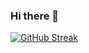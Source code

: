 ### Hi there 👋

[![GitHub Streak](https://streak-stats.demolab.com?user=ItsTheKayBee&theme=dark&hide_border=true)](https://git.io/streak-stats)
